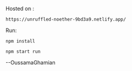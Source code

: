 Hosted on : 
```
https://unruffled-noether-9bd3a9.netlify.app/
```



Run:
```
npm install

npm start run
```
--OussamaGhamian
